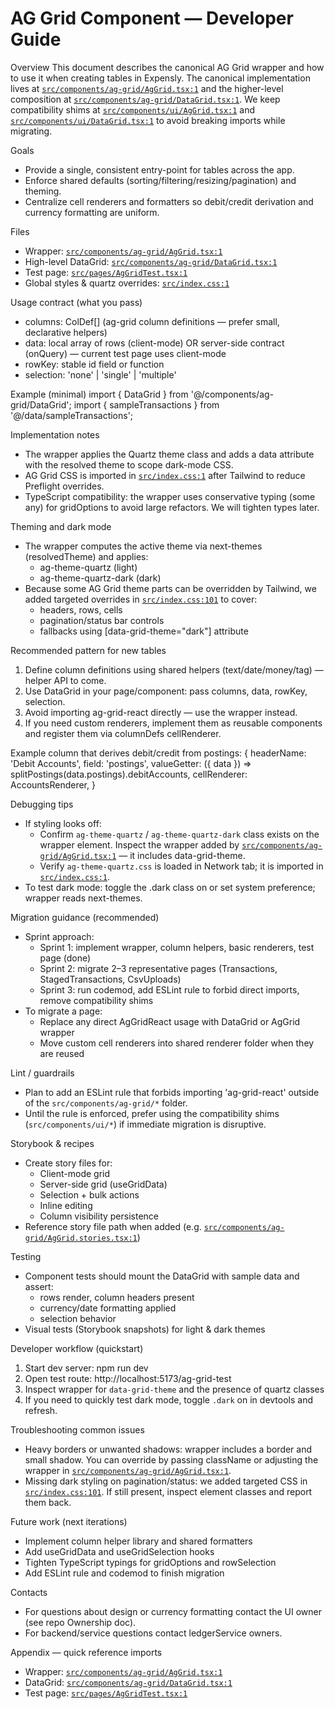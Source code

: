 # AG Grid Component — Developer Guide

Overview
This document describes the canonical AG Grid wrapper and how to use it when creating tables in Expensly.
The canonical implementation lives at [`src/components/ag-grid/AgGrid.tsx:1`](src/components/ag-grid/AgGrid.tsx:1) and the higher-level composition at [`src/components/ag-grid/DataGrid.tsx:1`](src/components/ag-grid/DataGrid.tsx:1).
We keep compatibility shims at [`src/components/ui/AgGrid.tsx:1`](src/components/ui/AgGrid.tsx:1) and [`src/components/ui/DataGrid.tsx:1`](src/components/ui/DataGrid.tsx:1) to avoid breaking imports while migrating.

Goals
- Provide a single, consistent entry-point for tables across the app.
- Enforce shared defaults (sorting/filtering/resizing/pagination) and theming.
- Centralize cell renderers and formatters so debit/credit derivation and currency formatting are uniform.

Files
- Wrapper: [`src/components/ag-grid/AgGrid.tsx:1`](src/components/ag-grid/AgGrid.tsx:1)
- High-level DataGrid: [`src/components/ag-grid/DataGrid.tsx:1`](src/components/ag-grid/DataGrid.tsx:1)
- Test page: [`src/pages/AgGridTest.tsx:1`](src/pages/AgGridTest.tsx:1)
- Global styles & quartz overrides: [`src/index.css:1`](src/index.css:1)

Usage contract (what you pass)
- columns: ColDef[] (ag-grid column definitions — prefer small, declarative helpers)
- data: local array of rows (client-mode) OR server-side contract (onQuery) — current test page uses client-mode
- rowKey: stable id field or function
- selection: 'none' | 'single' | 'multiple'

Example (minimal)
import { DataGrid } from '@/components/ag-grid/DataGrid';
import { sampleTransactions } from '@/data/sampleTransactions';

<DataGrid
  columns={columns}
  data={sampleTransactions}
  rowKey="id"
  selection="multiple"
/>

Implementation notes
- The wrapper applies the Quartz theme class and adds a data attribute with the resolved theme to scope dark-mode CSS.
- AG Grid CSS is imported in [`src/index.css:1`](src/index.css:1) after Tailwind to reduce Preflight overrides.
- TypeScript compatibility: the wrapper uses conservative typing (some any) for gridOptions to avoid large refactors. We will tighten types later.

Theming and dark mode
- The wrapper computes the active theme via next-themes (resolvedTheme) and applies:
  - ag-theme-quartz (light)
  - ag-theme-quartz-dark (dark)
- Because some AG Grid theme parts can be overridden by Tailwind, we added targeted overrides in [`src/index.css:101`](src/index.css:101) to cover:
  - headers, rows, cells
  - pagination/status bar controls
  - fallbacks using [data-grid-theme="dark"] attribute

Recommended pattern for new tables
1. Define column definitions using shared helpers (text/date/money/tag) — helper API to come.
2. Use DataGrid in your page/component: pass columns, data, rowKey, selection.
3. Avoid importing ag-grid-react directly — use the wrapper instead.
4. If you need custom renderers, implement them as reusable components and register them via columnDefs cellRenderer.

Example column that derives debit/credit from postings:
{
  headerName: 'Debit Accounts',
  field: 'postings',
  valueGetter: ({ data }) => splitPostings(data.postings).debitAccounts,
  cellRenderer: AccountsRenderer,
}

Debugging tips
- If styling looks off:
  - Confirm `ag-theme-quartz` / `ag-theme-quartz-dark` class exists on the wrapper element. Inspect the wrapper added by [`src/components/ag-grid/AgGrid.tsx:1`](src/components/ag-grid/AgGrid.tsx:1) — it includes data-grid-theme.
  - Verify `ag-theme-quartz.css` is loaded in Network tab; it is imported in [`src/index.css:1`](src/index.css:1).
- To test dark mode: toggle the .dark class on <html> or set system preference; wrapper reads next-themes.

Migration guidance (recommended)
- Sprint approach:
  - Sprint 1: implement wrapper, column helpers, basic renderers, test page (done)
  - Sprint 2: migrate 2–3 representative pages (Transactions, StagedTransactions, CsvUploads)
  - Sprint 3: run codemod, add ESLint rule to forbid direct imports, remove compatibility shims
- To migrate a page:
  - Replace any direct AgGridReact usage with DataGrid or AgGrid wrapper
  - Move custom cell renderers into shared renderer folder when they are reused

Lint / guardrails
- Plan to add an ESLint rule that forbids importing 'ag-grid-react' outside of the `src/components/ag-grid/*` folder.
- Until the rule is enforced, prefer using the compatibility shims (`src/components/ui/*`) if immediate migration is disruptive.

Storybook & recipes
- Create story files for:
  - Client-mode grid
  - Server-side grid (useGridData)
  - Selection + bulk actions
  - Inline editing
  - Column visibility persistence
- Reference story file path when added (e.g. [`src/components/ag-grid/AgGrid.stories.tsx:1`](src/components/ag-grid/AgGrid.stories.tsx:1))

Testing
- Component tests should mount the DataGrid with sample data and assert:
  - rows render, column headers present
  - currency/date formatting applied
  - selection behavior
- Visual tests (Storybook snapshots) for light & dark themes

Developer workflow (quickstart)
1. Start dev server: npm run dev
2. Open test route: http://localhost:5173/ag-grid-test
3. Inspect wrapper for `data-grid-theme` and the presence of quartz classes
4. If you need to quickly test dark mode, toggle `.dark` on <html> in devtools and refresh.

Troubleshooting common issues
- Heavy borders or unwanted shadows: wrapper includes a border and small shadow. You can override by passing className or adjusting the wrapper in [`src/components/ag-grid/AgGrid.tsx:1`](src/components/ag-grid/AgGrid.tsx:1).
- Missing dark styling on pagination/status: we added targeted CSS in [`src/index.css:101`](src/index.css:101). If still present, inspect element classes and report them back.

Future work (next iterations)
- Implement column helper library and shared formatters
- Add useGridData and useGridSelection hooks
- Tighten TypeScript typings for gridOptions and rowSelection
- Add ESLint rule and codemod to finish migration

Contacts
- For questions about design or currency formatting contact the UI owner (see repo Ownership doc).
- For backend/service questions contact ledgerService owners.

Appendix — quick reference imports
- Wrapper: [`src/components/ag-grid/AgGrid.tsx:1`](src/components/ag-grid/AgGrid.tsx:1)
- DataGrid: [`src/components/ag-grid/DataGrid.tsx:1`](src/components/ag-grid/DataGrid.tsx:1)
- Test page: [`src/pages/AgGridTest.tsx:1`](src/pages/AgGridTest.tsx:1)
